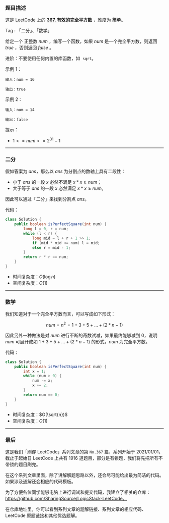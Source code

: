 ### 题目描述

这是 LeetCode 上的 **[367. 有效的完全平方数](https://leetcode-cn.com/problems/valid-perfect-square/solution/gong-shui-san-xie-yi-ti-shuang-jie-er-fe-g5el/)** ，难度为 **简单**。

Tag : 「二分」、「数学」



给定一个 正整数 $num$ ，编写一个函数，如果 $num$ 是一个完全平方数，则返回 $true$ ，否则返回 $false$ 。

进阶：不要使用任何内置的库函数，如  `sqrt`。

示例 1：
```
输入：num = 16

输出：true
```
示例 2：
```
输入：num = 14

输出：false
```


提示：
* $1 <= num <= 2^{31} - 1$

---

### 二分

假如答案为 $ans$，那么以 $ans$ 为分割点的数轴上具有二段性：

* 小于 $ans$ 的一段 $x$ 必然不满足 $x * x \geq num$；
* 大于等于 $ans$ 的一段 $x$ 必然满足 $x * x \geq num$。

因此可以通过「二分」来找到分割点 $ans$。

代码：
```Java
class Solution {
    public boolean isPerfectSquare(int num) {
        long l = 0, r = num;
        while (l < r) {
            long mid = l + r + 1 >> 1;
            if (mid * mid <= num) l = mid;
            else r = mid - 1;
        }
        return r * r == num;
    }
}
```
* 时间复杂度：$O(\log{n})$
* 空间复杂度：$O(1)$

---

### 数学 

我们知道对于一个完全平方数而言，可以写成如下形式：

$$
num = n^2 = 1 + 3 + 5 + ... + (2 * n - 1)
$$

因此另外一种做法是对 $num$ 进行不断的奇数试减，如果最终能够减到 $0$，说明 $num$ 可展开成如 $1+3+5+...+(2*n-1)$ 的形式，$num$ 为完全平方数。

代码：
```Java
class Solution {
    public boolean isPerfectSquare(int num) {
        int x = 1;
        while (num > 0) {
            num -= x;
            x += 2;
        }
        return num == 0;
    }
}
```
* 时间复杂度：$O(\sqrt{n})$
* 空间复杂度：$O(1)$

---

### 最后

这是我们「刷穿 LeetCode」系列文章的第 `No.367` 篇，系列开始于 2021/01/01，截止于起始日 LeetCode 上共有 1916 道题目，部分是有锁题，我们将先把所有不带锁的题目刷完。

在这个系列文章里面，除了讲解解题思路以外，还会尽可能给出最为简洁的代码。如果涉及通解还会相应的代码模板。

为了方便各位同学能够电脑上进行调试和提交代码，我建立了相关的仓库：https://github.com/SharingSource/LogicStack-LeetCode。

在仓库地址里，你可以看到系列文章的题解链接、系列文章的相应代码、LeetCode 原题链接和其他优选题解。

